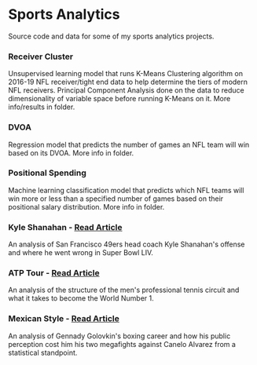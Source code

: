 # Sports Analytics
Source code and data for some of my sports analytics projects. 

### Receiver Cluster
Unsupervised learning model that runs K-Means Clustering algorithm on 2016-19 NFL receiver/tight end data to help determine the tiers of modern NFL receivers. Principal Component Analysis done on the data to reduce dimensionality of variable space before running K-Means on it. More info/results in folder.

### DVOA
Regression model that predicts the number of games an NFL team will win based on its DVOA. More info in folder.

### Positional Spending
Machine learning classification model that predicts which NFL teams will win more or less than a specified number of games based on their positional salary distribution. More info in folder.

### Kyle Shanahan - [Read Article](https://www.bruinsportsanalytics.com/kyleshanahan)
An analysis of San Francisco 49ers head coach Kyle Shanahan's offense and where he went wrong in Super Bowl LIV.

### ATP Tour - [Read Article](https://www.bruinsportsanalytics.com/atptour)
An analysis of the structure of the men's professional tennis circuit and what it takes to become the World Number 1.

### Mexican Style - [Read Article](https://www.bruinsportsanalytics.com/mexicanstyle)
An analysis of Gennady Golovkin's boxing career and how his public perception cost him his two megafights against Canelo Alvarez from a statistical standpoint.